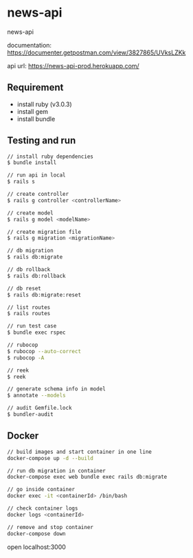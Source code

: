 # news-api

news-api

documentation: <https://documenter.getpostman.com/view/3827865/UVksLZKk>

api url: <https://news-api-prod.herokuapp.com/>

## Requirement

- install ruby (v3.0.3)
- install gem
- install bundle

## Testing and run

```zsh
// install ruby dependencies
$ bundle install

// run api in local
$ rails s

// create controller
$ rails g controller <controllerName>

// create model
$ rails g model <modelName>

// create migration file
$ rails g migration <migrationName>

// db migration
$ rails db:migrate

// db rollback
$ rails db:rollback

// db reset
$ rails db:migrate:reset

// list routes
$ rails routes

// run test case
$ bundle exec rspec

// rubocop
$ rubocop --auto-correct
$ rubocop -A

// reek
$ reek

// generate schema info in model
$ annotate --models

// audit Gemfile.lock
$ bundler-audit
```

## Docker

```zsh
// build images and start container in one line
docker-compose up -d --build

// run db migration in container
docker-compose exec web bundle exec rails db:migrate

// go inside container
docker exec -it <containerId> /bin/bash

// check container logs
docker logs <containerId>

// remove and stop container
docker-compose down
```

open localhost:3000